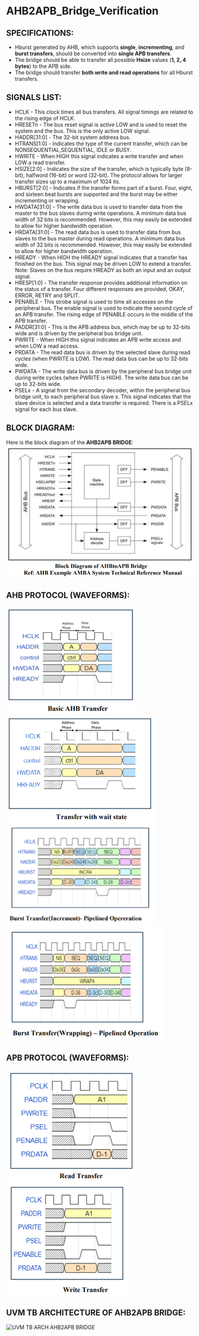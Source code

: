 # AHB2APB_Bridge_Verification
## SPECIFICATIONS:
- Hburst generated by AHB, which supports **single**, **incrementing**, and **burst transfers**, should be converted into **single APB transfers**.  
- The bridge should be able to transfer all possible **Hsize** values (**1, 2, 4 bytes**) to the APB side.  
- The bridge should transfer **both write and read operations** for all Hburst transfers.
## SIGNALS LIST:  
- HCLK - This clock times all bus transfers. All signal timings are related to the rising edge of HCLK.
- HRESETn - The bus reset signal is active LOW and is used to reset the system and the bus. This is the only active LOW signal.
- HADDR[31:0] - The 32-bit system address bus.
- HTRANS[1:0] - Indicates the type of the current transfer, which can be NONSEQUENTIAL,SEQUENTIAL, IDLE or BUSY.  
- HWRITE - When HIGH this signal indicates a write transfer and when LOW a read transfer.  
- HSIZE[2:0] - Indicates the size of the transfer, which is typically byte (8-bit), halfword (16-bit) or word (32-bit). The protocol allows for larger transfer sizes up to a maximum of 1024 its.  
- HBURST[2:0] - Indicates if the transfer forms part of a burst. Four, eight, and sixteen beat bursts are supported and the burst may be either incrementing or wrapping.
- HWDATA[31:0] - The write data bus is used to transfer data from the master to the bus slaves during write operations. A minimum data bus width of 32 bits is recommended. However, this may easily be extended to allow for higher bandwidth operation.
- HRDATA[31:0] - The read data bus is used to transfer data from bus slaves to the bus master during read operations. A minimum data bus width of 32 bits is recommended. However, this may easily be extended to allow for higher bandwidth operation.
- HREADY - When HIGH the HREADY signal indicates that a transfer has finished on the bus. This signal may be driven LOW to extend a transfer. Note: Slaves on the bus require HREADY as both an input and an output signal.
- HRESP[1:0] - The transfer response provides additional information on the status of a transfer. Four different responses are provided, OKAY, ERROR, RETRY and SPLIT.
- PENABLE - This strobe signal is used to time all accesses on the peripheral bus. The enable signal is used to indicate the second cycle of an APB transfer. The rising edge of PENABLE occurs in the middle of the APB transfer.
- PADDR[31:0] - This is the APB address bus, which may be up to 32-bits wide and is driven by the peripheral bus bridge unit.
- PWRITE - When HIGH this signal indicates an APB write access and when LOW a read access.
- PRDATA - The read data bus is driven by the selected slave during read cycles (when PWRITE is LOW). The read data bus can be up to 32-bits wide.
- PWDATA - The write data bus is driven by the peripheral bus bridge unit during write cycles (when PWRITE is HIGH). The write data bus can be up to 32-bits wide.
- PSELx - A signal from the secondary decoder, within the peripheral bus bridge unit, to each peripheral bus slave x. This signal indicates that the slave device is selected and a data transfer is required. There is a PSELx signal for each bus slave.
## BLOCK DIAGRAM:
Here is the block diagram of the **AHB2APB BRIDGE**:
![AHB2APB BRIDGE Block Diagram](IMAGES/BLOCK_DIAGRAM_AHB2APB_BRIDGE.png)  

## AHB PROTOCOL (WAVEFORMS):
![BASIC AHB TRANSFER WAVEFORM](IMAGES/BASIC_AHB_TRANSFER.png)
![TRANSFER WITH WAIT STATE WAVEFORM](IMAGES/TRANSFER_WITH_WAIT_STATE.png)
<img src="IMAGES/BURST_TRANSFER_INCR.png" alt="BURST TRANSFER INCR" width="400">
![BURST TRANSFER WRAP WAVEFORM](IMAGES/BURST_TRANSFER_WRAP.png)
<!--![BURST TRANSFER INCR WAVEFORM](IMAGES/BURST_TRANSFER_INCR.png)-->

## APB PROTOCOL (WAVEFORMS):
![APB READ TRANSFER WAVEFORM](IMAGES/APB_READ_TRANSFER.png)
![APB WRITE TRANSFER WAVEFORM](IMAGES/APB_WRITE_TRANSFER.png)

## UVM TB ARCHITECTURE OF AHB2APB BRIDGE:
![UVM TB ARCH AHB2APB BRIDGE](IMAGES/UVM_TB_ARCH_AHB2APB_BRIDGE.png)
